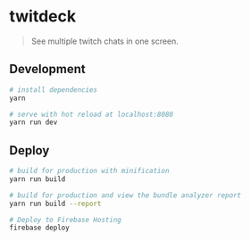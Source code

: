 # twitdeck

> See multiple twitch chats in one screen.

## Development

``` bash
# install dependencies
yarn

# serve with hot reload at localhost:8080
yarn run dev
```

## Deploy
```bash
# build for production with minification
yarn run build

# build for production and view the bundle analyzer report
yarn run build --report

# Deploy to Firebase Hosting
firebase deploy
```
